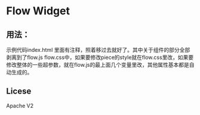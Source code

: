 # Flow Widget

## 用法：
示例代码index.html 里面有注释，照着移过去就好了。其中关于组件的部分全部剥离到了flow.js flow.css中，如果要修改piece的style就在flow.css里改，如果要修改整体的一些超参数，就在flow.js的最上面几个变量里改，其他属性基本都是自动生成的。

## Licese
Apache V2

